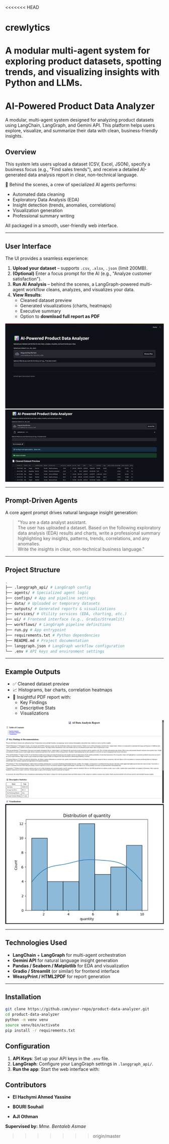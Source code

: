 <<<<<<< HEAD
# crewlytics
A modular multi-agent system for exploring product datasets, spotting trends, and visualizing insights with Python and LLMs.
=======
 
# AI-Powered Product Data Analyzer

A modular, multi-agent system designed for analyzing product datasets using LangChain, LangGraph, and Gemini API. This platform helps users explore, visualize, and summarize their data with clean, business-friendly insights.

##  Overview

This system lets users upload a dataset (CSV, Excel, JSON), specify a business focus (e.g., "Find sales trends"), and receive a detailed AI-generated data analysis report in clear, non-technical language.

🔎 Behind the scenes, a crew of specialized AI agents performs:
- Automated data cleaning
- Exploratory Data Analysis (EDA)
- Insight detection (trends, anomalies, correlations)
- Visualization generation
- Professional summary writing

All packaged in a smooth, user-friendly web interface.

---

## User Interface

The UI provides a seamless experience:
1. **Upload your dataset** – supports `.csv`, `.xlsx`, `.json` (limit 200MB).
2. **(Optional)** Enter a focus prompt for the AI (e.g., "Analyze customer satisfaction").
3. **Run AI Analysis** – behind the scenes, a LangGraph-powered multi-agent workflow cleans, analyzes, and visualizes your data.
4. **View Results**:
   - Cleaned dataset preview
   - Generated visualizations (charts, heatmaps)
   - Executive summary
   - Option to **download full report as PDF**

![UI Screenshot](img/PIC1.png)
![UI Screenshot](img/PIC2.png)

---

## Prompt-Driven Agents

A core agent prompt drives natural language insight generation:

> "You are a data analyst assistant.  
> The user has uploaded a dataset. Based on the following exploratory data analysis (EDA) results and charts, write a professional summary highlighting key insights, patterns, trends, correlations, and any anomalies.  
> Write the insights in clear, non-technical business language."

---

## Project Structure

``` bash 
.
├── .langgraph_api/ # LangGraph config
├── agents/ # Specialized agent logic
├── configs/ # App and pipeline settings
├── data/ # Uploaded or temporary datasets
├── outputs/ # Generated reports & visualizations
├── services/ # Utility services (EDA, charting, etc.)
├── ui/ # Frontend interface (e.g., Gradio/Streamlit)
├── workflows/ # LangGraph pipeline definitions
├── run.py # App entrypoint
├── requirements.txt # Python dependencies
├── README.md # Project documentation
├── langgraph.json # LangGraph workflow configuration
└── .env # API keys and environment settings
```


---
## Example Outputs

- ✅ Cleaned dataset preview
- 📈 Histograms, bar charts, correlation heatmaps
- 📃 Insightful PDF report with:
  - Key Findings
  - Descriptive Stats
  - Visualizations

![Report Screenshot](img/PIC3.png)
![Chart Example](img/PIC4.png)

---

## Technologies Used

- **LangChain** + **LangGraph** for multi-agent orchestration
- **Gemini API** for natural language insight generation
- **Pandas / Seaborn / Matplotlib** for EDA and visualization
- **Gradio / Streamlit** (or similar) for frontend interface
- **WeasyPrint / HTML2PDF** for report generation

---

## Installation
```bash
git clone https://github.com/your-repo/product-data-analyzer.git
cd product-data-analyzer
python -m venv venv
source venv/bin/activate
pip install -r requirements.txt

```

## Configuration
1. **API Keys**: Set up your API keys in the `.env` file.
2. **LangGraph**: Configure your LangGraph settings in `.langgraph_api/`.
3. **Run the app**: Start the web interface with:



## Contributors

- **El Hachymi Ahmed Yassine**

- **BOURI Souhail**

- **AJI Othman**

**Supervised by:**  *Mme. Bentaleb Asmae*
>>>>>>> origin/master
